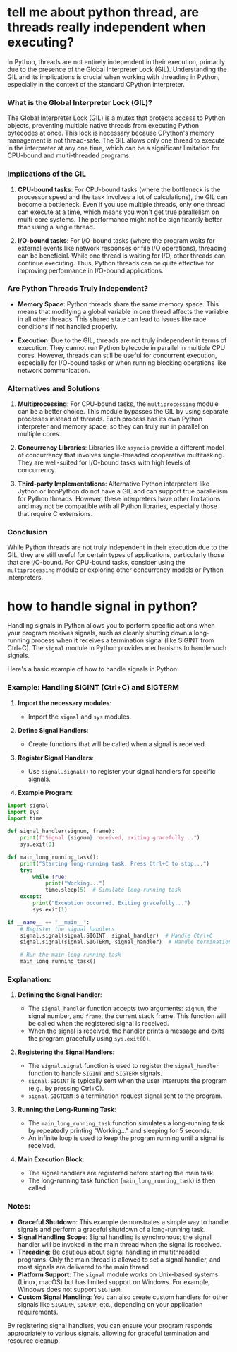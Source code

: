 # tell me about python thread, are threads really independent when executing?

In Python, threads are not entirely independent in their execution, primarily due to the presence of the Global Interpreter Lock (GIL). Understanding the GIL and its implications is crucial when working with threading in Python, especially in the context of the standard CPython interpreter.

### What is the Global Interpreter Lock (GIL)?

The Global Interpreter Lock (GIL) is a mutex that protects access to Python objects, preventing multiple native threads from executing Python bytecodes at once. This lock is necessary because CPython's memory management is not thread-safe. The GIL allows only one thread to execute in the interpreter at any one time, which can be a significant limitation for CPU-bound and multi-threaded programs.

### Implications of the GIL

1. **CPU-bound tasks**: For CPU-bound tasks (where the bottleneck is the processor speed and the task involves a lot of calculations), the GIL can become a bottleneck. Even if you use multiple threads, only one thread can execute at a time, which means you won't get true parallelism on multi-core systems. The performance might not be significantly better than using a single thread.

2. **I/O-bound tasks**: For I/O-bound tasks (where the program waits for external events like network responses or file I/O operations), threading can be beneficial. While one thread is waiting for I/O, other threads can continue executing. Thus, Python threads can be quite effective for improving performance in I/O-bound applications.

### Are Python Threads Truly Independent?

- **Memory Space**: Python threads share the same memory space. This means that modifying a global variable in one thread affects the variable in all other threads. This shared state can lead to issues like race conditions if not handled properly.

- **Execution**: Due to the GIL, threads are not truly independent in terms of execution. They cannot run Python bytecode in parallel in multiple CPU cores. However, threads can still be useful for concurrent execution, especially for I/O-bound tasks or when running blocking operations like network communication.

### Alternatives and Solutions

1. **Multiprocessing**: For CPU-bound tasks, the `multiprocessing` module can be a better choice. This module bypasses the GIL by using separate processes instead of threads. Each process has its own Python interpreter and memory space, so they can truly run in parallel on multiple cores.

2. **Concurrency Libraries**: Libraries like `asyncio` provide a different model of concurrency that involves single-threaded cooperative multitasking. They are well-suited for I/O-bound tasks with high levels of concurrency.

3. **Third-party Implementations**: Alternative Python interpreters like Jython or IronPython do not have a GIL and can support true parallelism for Python threads. However, these interpreters have other limitations and may not be compatible with all Python libraries, especially those that require C extensions.

### Conclusion

While Python threads are not truly independent in their execution due to the GIL, they are still useful for certain types of applications, particularly those that are I/O-bound. For CPU-bound tasks, consider using the `multiprocessing` module or exploring other concurrency models or Python interpreters.

# how to handle signal in python?

Handling signals in Python allows you to perform specific actions when your program receives signals, such as cleanly shutting down a long-running process when it receives a termination signal (like SIGINT from Ctrl+C). The `signal` module in Python provides mechanisms to handle such signals.

Here's a basic example of how to handle signals in Python:

### Example: Handling SIGINT (Ctrl+C) and SIGTERM

1. **Import the necessary modules**:
   - Import the `signal` and `sys` modules.
   
2. **Define Signal Handlers**:
   - Create functions that will be called when a signal is received.

3. **Register Signal Handlers**:
   - Use `signal.signal()` to register your signal handlers for specific signals.

4. **Example Program**:

```python
import signal
import sys
import time

def signal_handler(signum, frame):
    print(f"Signal {signum} received, exiting gracefully...")
    sys.exit(0)

def main_long_running_task():
    print("Starting long-running task. Press Ctrl+C to stop...")
    try:
        while True:
            print("Working...")
            time.sleep(5)  # Simulate long-running task
    except:
        print("Exception occurred. Exiting gracefully...")
        sys.exit(1)

if __name__ == "__main__":
    # Register the signal handlers
    signal.signal(signal.SIGINT, signal_handler)  # Handle Ctrl+C
    signal.signal(signal.SIGTERM, signal_handler)  # Handle termination

    # Run the main long-running task
    main_long_running_task()
```

### Explanation:

1. **Defining the Signal Handler**:
    - The `signal_handler` function accepts two arguments: `signum`, the signal number, and `frame`, the current stack frame. This function will be called when the registered signal is received.
    - When the signal is received, the handler prints a message and exits the program gracefully using `sys.exit(0)`.

2. **Registering the Signal Handlers**:
    - The `signal.signal` function is used to register the `signal_handler` function to handle `SIGINT` and `SIGTERM` signals.
    - `signal.SIGINT` is typically sent when the user interrupts the program (e.g., by pressing Ctrl+C).
    - `signal.SIGTERM` is a termination request signal sent to the program.

3. **Running the Long-Running Task**:
    - The `main_long_running_task` function simulates a long-running task by repeatedly printing "Working..." and sleeping for 5 seconds.
    - An infinite loop is used to keep the program running until a signal is received.

4. **Main Execution Block**:
    - The signal handlers are registered before starting the main task.
    - The long-running task function (`main_long_running_task`) is then called.

### Notes:
- **Graceful Shutdown**: This example demonstrates a simple way to handle signals and perform a graceful shutdown of a long-running task.
- **Signal Handling Scope**: Signal handling is synchronous; the signal handler will be invoked in the main thread when the signal is received.
- **Threading**: Be cautious about signal handling in multithreaded programs. Only the main thread is allowed to set a signal handler, and most signals are delivered to the main thread.
- **Platform Support**: The `signal` module works on Unix-based systems (Linux, macOS) but has limited support on Windows. For example, Windows does not support `SIGTERM`.
- **Custom Signal Handling**: You can also create custom handlers for other signals like `SIGALRM`, `SIGHUP`, etc., depending on your application requirements.

By registering signal handlers, you can ensure your program responds appropriately to various signals, allowing for graceful termination and resource cleanup.
